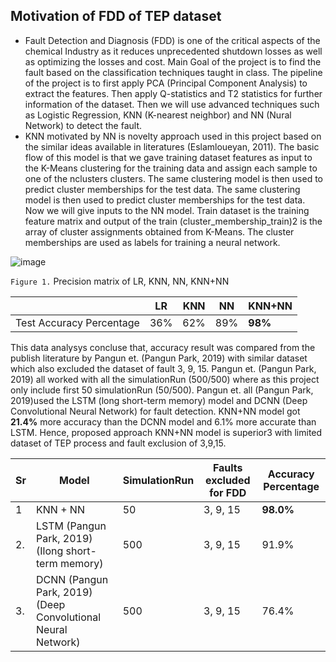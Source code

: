 ## Motivation of FDD of TEP dataset 
+ Fault Detection and Diagnosis (FDD) is one of the critical aspects of the chemical Industry as it reduces unprecedented shutdown losses as well as optimizing the losses and cost. Main Goal of the project is to find the fault based on the classification techniques taught in class. The pipeline of the project is to first apply PCA (Principal Component Analysis) to extract the features. Then apply Q-statistics and T2 statistics for further information of the dataset. Then we will use advanced techniques such as Logistic Regression, KNN (K-nearest neighbor) and NN (Nural Network) to detect the fault.
+ KNN motivated by NN is novelty approach used in this project based on the similar ideas available in literatures (Eslamloueyan, 2011). The basic flow of this model is that we gave training dataset features as input to the K-Means clustering for the training data and assign each sample to one of the nclusters clusters. The same clustering model is then used to predict cluster memberships for the test data. The same clustering model is then used to predict cluster memberships for the test data. Now we will give inputs to the NN model. Train dataset is the training feature matrix and output of the train (cluster_membership_train)2 is the array of cluster assignments obtained from K-Means. The cluster memberships are used as labels for training a neural network.

![image](https://github.com/AbhiChauhan07/Fault-detection-in-Tennessee-Eastman-Process-TEP-with-K-Nearest-Neighbor-assisted-by-Neural-Network/assets/156859411/bb7ad06e-a9b5-4505-91fc-c4d0888e1705)

`Figure 1.` Precision matrix of LR, KNN, NN, KNN+NN

|                         | LR | KNN | NN | KNN+NN |
|-------------------------| -- | --- | -- | ------ |
|Test Accuracy Percentage |36% |62% |89% |**98%**|

This data analysys concluse that, accuracy result was compared from the publish literature by Pangun et. (Pangun Park, 2019) with similar dataset which also excluded the dataset of fault 3, 9, 15. Pangun et. (Pangun Park, 2019) all worked with all the simulationRun (500/500) where as this project only include first 50 simulationRun (50/500). Pangun et. all (Pangun Park, 2019)used the LSTM (long short-term memory) model and DCNN (Deep Convolutional Neural Network) for fault detection. KNN+NN model got **21.4%** more accuracy than the DCNN model and 6.1% more accurate than LSTM. Hence, proposed approach KNN+NN model is superior3 with limited dataset of TEP process and fault exclusion of 3,9,15.

| Sr | Model | SimulationRun | Faults excluded for FDD | Accuracy Percentage |
| -- | ----- | ------------- | ----------------------- | ------------------- |
|1 | KNN + NN |50 |3, 9, 15|**98.0%**|
|2. |LSTM (Pangun Park, 2019) (Ilong short-term memory) | 500 | 3, 9, 15 | 91.9% |
|3.| DCNN (Pangun Park, 2019) (Deep Convolutional Neural Network) | 500 | 3, 9, 15 | 76.4%|

